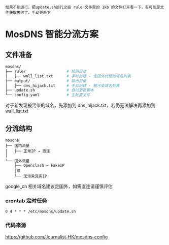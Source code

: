  ```
如果不能运行，把update.sh运行之后 rule 文件里的 1kb 的文件打开看一下，有可能是文件获取失败了，手动更新下
  ```
# MosDNS 智能分流方案

## 文件准备
```bash
mosdns/
├── rule/                  # 规则目录
│   ├── wall_list.txt      # 手动创建 - 走国外代理的域名列表
├── output/                # 输出目录
│   ├── dns_hijack.txt     # 手动创建 - 被污染域名列表
├── update.sh              # 自动更新脚本
└── config.yaml            # 主配置文件
  ```
对于新发现被污染的域名，先添加到 dns_hijack.txt，若仍无法解决再添加到 wall_list.txt
## 分流结构
  ```
mosdns
  ├── 国内流量
  │   ├── 正常IP → 直连
  │
  └── 国外流量
      ├── Openclash → FakeIP
      │或
      └── 无污染真实IP
  ```
google_cn 相关域名建议走国外，如需直连请谨慎评估
### crontab 定时任务
  ```
0 4 * * * /etc/mosdns/update.sh
  ```

### 代码来源
  https://github.com/Journalist-HK/mosdns-config
